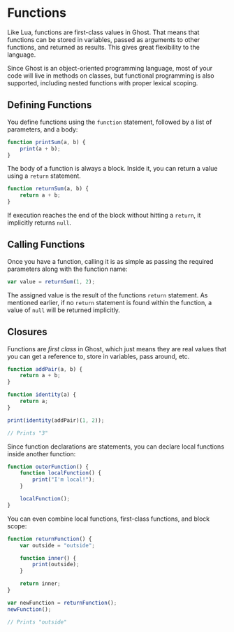 # Functions

Like Lua, functions are first-class values in Ghost. That means that functions can be stored in variables, passed as arguments to other functions, and returned as results. This gives great flexibility to the language.

Since Ghost is an object-oriented programming language, most of your code will live in methods on classes, but functional programming is also supported, including nested functions with proper lexical scoping.

## Defining Functions
You define functions using the `function` statement, followed by a list of parameters, and a body:

```javascript
function printSum(a, b) {
    print(a + b);
}
```

The body of a function is always a block. Inside it, you can return a value using a `return` statement.

```javascript
function returnSum(a, b) {
    return a + b;
}
```

If execution reaches the end of the block without hitting a `return`, it implicitly returns `null`.

## Calling Functions
Once you have a function, calling it is as simple as passing the required parameters along with the function name:

```javascript
var value = returnSum(1, 2);
```

The assigned value is the result of the functions `return` statement. As mentioned earlier, if no `return` statement is found within the function, a value of `null` will be returned implicitly.

## Closures
Functions are _first class_ in Ghost, which just means they are real values that you can get a reference to, store in variables, pass around, etc.

```javascript
function addPair(a, b) {
    return a + b;
}

function identity(a) {
    return a;
}

print(identity(addPair)(1, 2));

// Prints "3"
```

Since function declarations are statements, you can declare local functions inside another function:

```javascript
function outerFunction() {
    function localFunction() {
        print("I'm local!");
    }

    localFunction();
}
```

You can even combine local functions, first-class functions, and block scope:

```javascript
function returnFunction() {
    var outside = "outside";

    function inner() {
        print(outside);
    }

    return inner;
}

var newFunction = returnFunction();
newFunction();

// Prints "outside"
```